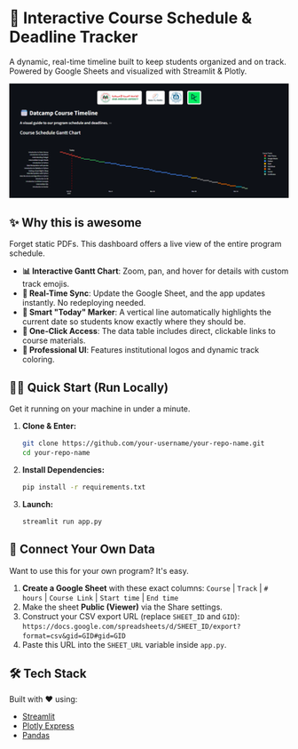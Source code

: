# 🚀 Interactive Course Schedule & Deadline Tracker 

<!-- [![Streamlit App](https://static.streamlit.io/badges/streamlit_badge_black_white.svg)](https://bzudatacampdeadlines.streamlit.app/) -->

A dynamic, real-time timeline built to keep students organized and on track. Powered by Google Sheets and visualized with Streamlit & Plotly.

![Dashboard Screenshot](./Screenshot.png)

## ✨ Why this is awesome

Forget static PDFs. This dashboard offers a live view of the entire program schedule.

*   **📊 Interactive Gantt Chart**: Zoom, pan, and hover for details with custom track emojis.
*   **🔄 Real-Time Sync**: Update the Google Sheet, and the app updates instantly. No redeploying needed.
*   **📍 Smart "Today" Marker**: A vertical line automatically highlights the current date so students know exactly where they should be.
*   **🔗 One-Click Access**: The data table includes direct, clickable links to course materials.
*   **🎨 Professional UI**: Features institutional logos and dynamic track coloring.

## 🏃‍♂️ Quick Start (Run Locally)

Get it running on your machine in under a minute.

1.  **Clone & Enter:**
    ```bash
    git clone https://github.com/your-username/your-repo-name.git
    cd your-repo-name
    ```

2.  **Install Dependencies:**
    ```bash
    pip install -r requirements.txt
    ```

3.  **Launch:**
    ```bash
    streamlit run app.py
    ```

## 🔌 Connect Your Own Data

Want to use this for your own program? It's easy.

1.  **Create a Google Sheet** with these exact columns:
    `Course` | `Track` | `# hours` | `Course Link` | `Start time` | `End time`
2.  Make the sheet **Public (Viewer)** via the Share settings.
3.  Construct your CSV export URL (replace `SHEET_ID` and `GID`):
    `https://docs.google.com/spreadsheets/d/SHEET_ID/export?format=csv&gid=GID#gid=GID`
4.  Paste this URL into the `SHEET_URL` variable inside `app.py`.

## 🛠️ Tech Stack

Built with ❤️ using:
*   [Streamlit](https://streamlit.io/)
*   [Plotly Express](https://plotly.com/python/plotly-express/)
*   [Pandas](https://pandas.pydata.org/)
